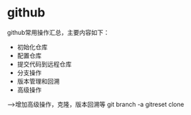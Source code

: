 # github

github常用操作汇总，主要内容如下：

- 初始化仓库
- 配置仓库
- 提交代码到远程仓库
- 分支操作
- 版本管理和回溯
- 高级操作

-->增加高级操作，克隆，版本回溯等
git branch -a
gitreset
clone
